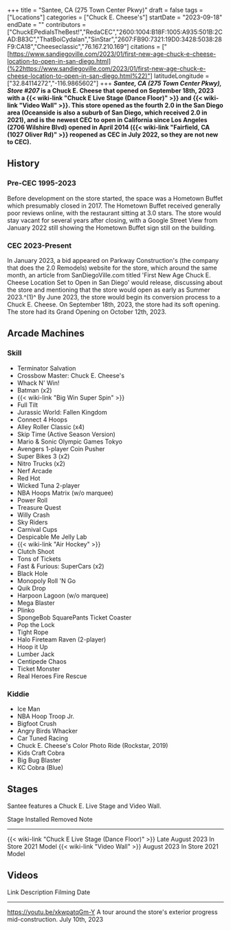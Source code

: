 +++
title = "Santee, CA (275 Town Center Pkwy)"
draft = false
tags = ["Locations"]
categories = ["Chuck E. Cheese's"]
startDate = "2023-09-18"
endDate = ""
contributors = ["ChuckEPediaIsTheBest!","RedaCEC","2600:1004:B18F:1005:A935:501B:2CAD:B83C","ThatBoiCydalan","SinStar","2607:FB90:7321:19D0:3428:5038:28F9:CA18","Cheeseclassic","76.167.210.169"]
citations = ["[https://www.sandiegoville.com/2023/01/first-new-age-chuck-e-cheese-location-to-open-in-san-diego.html](%22https://www.sandiegoville.com/2023/01/first-new-age-chuck-e-cheese-location-to-open-in-san-diego.html%22)"]
latitudeLongitude = ["32.84114272","-116.9865602"]
+++
***Santee, CA (275 Town Center Pkwy), Store #207* is a Chuck E. Cheese that opened on September 18th, 2023 with a {{< wiki-link "Chuck E Live Stage (Dance Floor)" >}} and {{< wiki-link "Video Wall" >}}.
This store opened as the fourth 2.0 in the San Diego area (Oceanside is also a suburb of San Diego, which received 2.0 in 2021), and is the newest CEC to open in California since Los Angeles (2706 Wilshire Blvd) opened in April 2014 ({{< wiki-link "Fairfield, CA (1027 Oliver Rd)" >}} reopened as CEC in July 2022, so they are not new to CEC).**

## History

### Pre-CEC 1995-2023

Before development on the store started, the space was a Hometown Buffet which presumably closed in 2017. The Hometown Buffet received generally poor reviews online, with the restaurant sitting at 3.0 stars. The store would stay vacant for several years after closing, with a Google Street View from January 2022 still showing the Hometown Buffet sign still on the building.

### CEC 2023-Present

In January 2023, a bid appeared on Parkway Construction's (the company that does the 2.0 Remodels) website for the store, which around the same month, an article from SanDiegoVille.com titled 'First New Age Chuck E. Cheese Location Set to Open in San Diego' would release, discussing about the store and mentioning that the store would open as early as Summer 2023.^(1)^
By June 2023, the store would begin its conversion process to a Chuck E. Cheese.
On September 18th, 2023, the store had its soft opening. The store had its Grand Opening on October 12th, 2023.

## Arcade Machines

### Skill

- Terminator Salvation
- Crossbow Master: Chuck E. Cheese's
- Whack N' Win!
- Batman (x2)
- {{< wiki-link "Big Win Super Spin" >}}
- Full Tilt
- Jurassic World: Fallen Kingdom
- Connect 4 Hoops
- Alley Roller Classic (x4)
- Skip Time (Active Season Version)
- Mario & Sonic Olympic Games Tokyo
- Avengers 1-player Coin Pusher
- Super Bikes 3 (x2)
- Nitro Trucks (x2)
- Nerf Arcade
- Red Hot
- Wicked Tuna 2-player
- NBA Hoops Matrix (w/o marquee)
- Power Roll
- Treasure Quest
- Willy Crash
- Sky Riders
- Carnival Cups
- Despicable Me Jelly Lab
- {{< wiki-link "Air Hockey" >}}
- Clutch Shoot
- Tons of Tickets
- Fast & Furious: SuperCars (x2)
- Black Hole
- Monopoly Roll 'N Go
- Quik Drop
- Harpoon Lagoon (w/o marquee)
- Mega Blaster
- Plinko
- SpongeBob SquarePants Ticket Coaster
- Pop the Lock
- Tight Rope
- Halo Fireteam Raven (2-player)
- Hoop it Up
- Lumber Jack
- Centipede Chaos
- Ticket Monster
- Real Heroes Fire Rescue

### Kiddie

- Ice Man
- NBA Hoop Troop Jr.
- Bigfoot Crush
- Angry Birds Whacker
- Car Tuned Racing
- Chuck E. Cheese's Color Photo Ride (Rockstar, 2019)
- Kids Craft Cobra
- Big Bug Blaster
- KC Cobra (Blue)

## Stages

Santee features a Chuck E. Live Stage and Video Wall.

  Stage                                                      Installed          Removed    Note
  ---------------------------------------------------------- ------------------ ---------- ------------
  {{< wiki-link "Chuck E Live Stage (Dance Floor)" >}}   Late August 2023   In Store   2021 Model
  {{< wiki-link "Video Wall" >}}                         August 2023        In Store   2021 Model

## Videos

  Link                           Description                                                      Filming Date
  ------------------------------ ---------------------------------------------------------------- -----------------
  https://youtu.be/xkwpatqGm-Y   A tour around the store's exterior progress mid-construction.   July 10th, 2023
